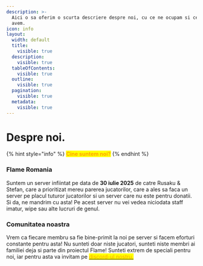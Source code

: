 ```yaml
---
description: >-
  Aici o sa oferim o scurta descriere despre noi, cu ce ne ocupam si ce scop
  avem.
icon: info
layout:
  width: default
  title:
    visible: true
  description:
    visible: true
  tableOfContents:
    visible: true
  outline:
    visible: true
  pagination:
    visible: true
  metadata:
    visible: true
---
```


# Despre noi.

{% hint style="info" %}
<mark style="color:orange;">**Cine suntem noi?**</mark>
{% endhint %}

### Flame Romania

Suntem un server infiintat pe data de **30 iulie 2025** de catre Rusaku & Stefan, care a prioritizat mereu parerea jucatorilor, care a ales sa faca un server pe placul tuturor jucatorilor si un server care nu este pentru donatii. Si da, ne mandrim cu asta! Pe acest server nu vei vedea niciodata staff imatur, wipe sau alte lucruri de genul.

### Comunitatea noastra

Vrem ca fiecare membru sa fie bine-primit la noi pe server si facem eforturi constante pentru asta! Nu sunteti doar niste jucatori, sunteti niste membri ai familiei deja si parte din proiectul Flame! Sunteti extrem de speciali pentru noi, iar pentru asta va invitam pe [<mark style="color:orange;">discord-ul nostru.</mark>](https://dsc.gg/flamero1/)
